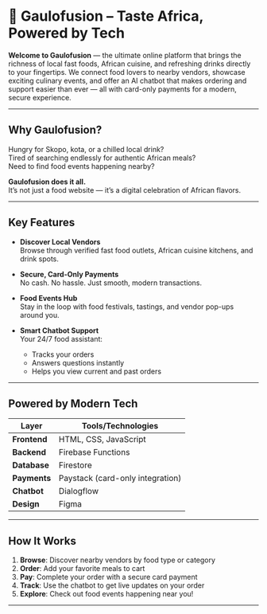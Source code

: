 # 🍲 Gaulofusion – Taste Africa, Powered by Tech

**Welcome to Gaulofusion** — the ultimate online platform that brings the richness of local fast foods, African cuisine, and refreshing drinks directly to your fingertips. We connect food lovers to nearby vendors, showcase exciting culinary events, and offer an AI chatbot that makes ordering and support easier than ever — all with card-only payments for a modern, secure experience.

---

## Why Gaulofusion?

Hungry for Skopo, kota, or a chilled local drink?  
Tired of searching endlessly for authentic African meals?  
Need to find food events happening nearby?

**Gaulofusion does it all.**  
It’s not just a food website — it’s a digital celebration of African flavors.

---

## Key Features

- **Discover Local Vendors**  
  Browse through verified fast food outlets, African cuisine kitchens, and drink spots.

- **Secure, Card-Only Payments**  
  No cash. No hassle. Just smooth, modern transactions.

- **Food Events Hub**  
  Stay in the loop with food festivals, tastings, and vendor pop-ups around you.

- **Smart Chatbot Support**  
  Your 24/7 food assistant:
  - Tracks your orders  
  - Answers questions instantly  
  - Helps you view current and past orders  

---

##  Powered by Modern Tech

| Layer       | Tools/Technologies |
|-------------|--------------------|
| **Frontend**  | HTML, CSS, JavaScript  |
| **Backend**   | Firebase Functions |
| **Database**  | Firestore  |
| **Payments**  | Paystack (card-only integration) |
| **Chatbot**   | Dialogflow  |
| **Design**    | Figma |

---

## How It Works

1. **Browse**: Discover nearby vendors by food type or category  
2. **Order**: Add your favorite meals to cart  
3. **Pay**: Complete your order with a secure card payment  
4. **Track**: Use the chatbot to get live updates on your order  
5. **Explore**: Check out food events happening near you!

---


